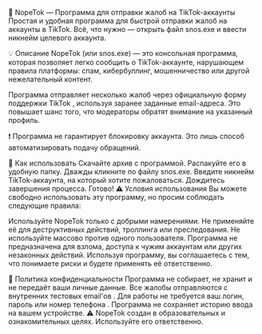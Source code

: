 🚫 NopeTok — Программа для отправки жалоб на TikTok-аккаунты
Простая и удобная программа для быстрой отправки жалоб на аккаунты в TikTok.
Всё, что нужно — открыть файл snos.exe и ввести никнейм целевого аккаунта.

💡 Описание
NopeTok (или snos.exe) — это консольная программа, которая позволяет легко сообщить о TikTok-аккаунте, нарушающем правила платформы: спам, кибербуллинг, мошенничество или другой нежелательный контент.

Программа отправляет несколько жалоб через официальную форму поддержки TikTok , используя заранее заданные email-адреса. Это повышает шанс того, что модераторы обратят внимание на указанный профиль.

❗ Программа не гарантирует блокировку аккаунта. Это лишь способ автоматизировать подачу обращений. 

🔧 Как использовать
Скачайте архив с программой.
Распакуйте его в удобную папку.
Дважды кликните по файлу snos.exe.
Введите никнейм TikTok-аккаунта, на который хотите пожаловаться.
Дождитесь завершения процесса. Готово!
⚠️ Условия использования
Вы можете свободно использовать эту программу, но просим соблюдать следующие правила:

Используйте NopeTok только с добрыми намерениями.
Не применяйте её для деструктивных действий, троллинга или преследования.
Не используйте массово против одного пользователя.
Программа не предназначена для взлома, доступа к чужим аккаунтам или других незаконных действий.
Используя программу, вы соглашаетесь с тем, что понимаете риски и будете применять её ответственно.

🔐 Политика конфиденциальности
Программа не собирает, не хранит и не передаёт ваши личные данные.
Все жалобы отправляются с внутренних тестовых email'ов .
Для работы не требуется ваш логин, пароль или номер телефона .
Программа не сохраняет историю ввода на вашем устройстве.
⚠️ NopeTok создан в образовательных и ознакомительных целях. Используйте его ответственно. 
